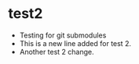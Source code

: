 # test2
* Testing for git submodules
* This is a new line added for test 2.
* Another test 2 change.
